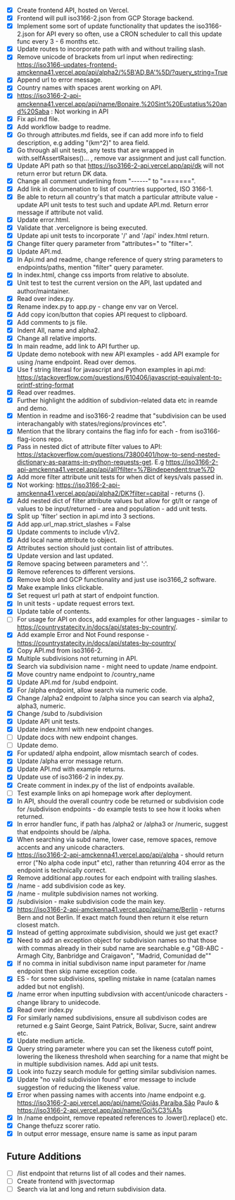 - [X] Create frontend API, hosted on Vercel. 
- [X] Frontend will pull iso3166-2.json from GCP Storage backend.
- [X] Implement some sort of update functionality that updates the iso3166-2.json for API every so often, use a CRON scheduler to call this update func every 3 - 6 months etc.
- [X] Update routes to incorporate path with and without trailing slash.
- [X] Remove unicode of brackets from url input when redirecting: https://iso3166-updates-frontend-amckenna41.vercel.app/api/alpha2/%5B'AD,BA'%5D/?query_string=True
- [X] Append url to error message.
- [X] Country names with spaces arent working on API.
- [X] https://iso3166-2-api-amckenna41.vercel.app/api/name/Bonaire,%20Sint%20Eustatius%20and%20Saba : Not working in API
- [X] Fix api.md file.
- [X] Add workflow badge to readme.
- [X] Go through attributes.md fields, see if can add more info to field description, e.g adding "(km^2)" to area field.
- [X] Go through all unit tests, any tests that are wrapped in with.selfAssertRaises()... , remove var assignment and just call function.
- [X] Update API path so that https://iso3166-2-api.vercel.app/api/dk will not return error but return DK data.
- [X] Change all comment underlining from "------" to "=======".
- [X] Add link in documenation to list of countries supported, ISO 3166-1.
- [X] Be able to return all country's that match a particular attribute value - update API unit tests to test such and update API.md. Return error message if attribute not valid.
- [X] Update error.html.
- [X] Validate that .vercelignore is being executed.
- [X] Update api unit tests to incorporate '/' and '/api' index.html return.
- [X] Change filter query parameter from "attributes=" to "filter=".
- [X] Update API.md.
- [X] In Api.md and readme, change reference of query string parameters to endpoints/paths, mention "filter" query parameter.
- [X] In index.html, change css imports from relative to absolute.
- [X] Unit test to test the current version on the API, last updated and author/maintainer.
- [X] Read over index.py.
- [X] Rename index.py to app.py - change env var on Vercel.
- [X] Add copy icon/button that copies API request to clipboard.
- [X] Add comments to js file.
- [X] Indent All, name and alpha2.
- [X] Change all relative imports.
- [X] In main readme, add link to API further up.
- [X] Update demo notebook with new API examples - add API example for using /name endpoint. Read over demos.
- [X] Use f string literasl for javascript and Python examples in api.md: https://stackoverflow.com/questions/610406/javascript-equivalent-to-printf-string-format
- [X] Read over readmes.
- [X] Further highlight the addition of subdivion-related data etc in reamde and demo.
- [X] Mention in readme and iso3166-2 readme that "subdivision can be used interachangably with states/regions/provinces etc".
- [X] Mention that the library contains the flag info for each - from iso3166-flag-icons repo.
- [X] Pass in nested dict of attribute filter values to API: https://stackoverflow.com/questions/73800401/how-to-send-nested-dictionary-as-params-in-python-requests-get. E.g https://iso3166-2-api-amckenna41.vercel.app/api/all?filter=%7Bindependent:true%7D
- [X] Add more filter attribute unit tests for when dict of keys/vals passed in.
- [X] Not working: https://iso3166-2-api-amckenna41.vercel.app/api/alpha2/DK?filter=capital - returns {}.
- [X] Add nested dict of filter attribute values but allow for gt/lt or range of values to be input/returned - area and population - add unit tests.
- [X] Split up 'filter' section in api.md into 3 sections.
- [X] Add app.url_map.strict_slashes = False
- [X] Update comments to include v1/v2. 
- [X] Add local name attribute to object.
- [X] Attributes section should just contain list of attributes.
- [X] Update version and last updated.
- [X] Remove spacing between parameters and ':'.
- [X] Remove references to different versions.
- [X] Remove blob and GCP functionality and just use iso3166_2 software.
- [X] Make example links clickable.
- [X] Set request url path at start of endpoint function.
- [X] In unit tests - update request errors text.
- [X] Update table of contents.
- [ ] For usage for API on docs, add examples for other languages - similar to https://countrystatecity.in/docs/api/states-by-country/.
- [X] Add example Error and Not Found response - https://countrystatecity.in/docs/api/states-by-country/
- [X] Copy API.md from iso3166-2.
- [X] Multiple subdivisions not returning in API.
- [X] Search via subdivision name - might need to update /name endpoint.
- [X] Move country name endpoint to /country_name
- [X] Update API.md for /subd endpoint.
- [X] For /alpha endpoint, allow search via numeric code.
- [X] Change /alpha2 endpoint to /alpha since you can search via alpha2, alpha3, numeric.
- [X] Change /subd to /subdivision
- [X] Update API unit tests.
- [X] Update index.html with new endpoint changes.
- [ ] Update docs with new endpoint changes.
- [ ] Update demo.
- [X] For updated/ alpha endpoint, allow mismtach search of codes.
- [X] Update /alpha error message return.
- [X] Update API.md with example returns.
- [X] Update use of iso3166-2 in index.py.
- [X] Create comment in index.py of the list of endpoints available.
- [ ] Test example links on api homepage work after deployment.
- [X] In API, should the overall country code be returned or subdivision code for /subdivison endpoints - do example tests to see how it looks when returned.
- [X] In error handler func, if path has /alpha2 or /alpha3 or /numeric, suggest that endpoints should be /alpha.
- [X] When searching via subd name, lower case, remove spaces, remove accents and any unicode characters.
- [X] https://iso3166-2-api-amckenna41.vercel.app/api/alpha - should return error ("No alpha code input" etc), rather than retunring 404 error as the endpoint is technically correct. 
- [X] Remove additional app.routes for each endpoint with trailing slashes.
- [X] /name - add subdivision code as key.
- [X] /name - mulitple subdivision names not working.
- [X] /subdivision - make subdivision code the main key.
- [X] https://iso3166-2-api-amckenna41.vercel.app/api/name/Berlin - returns Bern and not Berlin. If exact match found then return it else return closest match.
- [X] Instead of getting approximate subdivision, should we just get exact?
- [X] Need to add an exception object for subdivision names so that those with commas already in their subd name are searchable e.g "GB-ABC - Armagh City, Banbridge and Craigavon", "Madrid, Comunidad de""
- [X] If no comma in initial subdivison name input parameter for /name endpoint then skip name exception code.
- [X] ES - for some subdivisions, spelling mistake in name (catalan names added but not english).
- [X] /name error when inputting subdivsion with accent/unicode characters - change library to unidecode.
- [X] Read over index.py
- [X] For similarly named subdivisions, ensure all subdivison codes are returned e.g Saint George, Saint Patrick, Bolivar, Sucre, saint andrew etc.
- [X] Update medium article.
- [X] Query string parameter where you can set the likeness cutoff point, lowering the likeness threshold when searching for a name that might be in multiple subdivision names. Add api unit tests.
- [X] Look into fuzzy search module for getting similar subdivision names.
- [X] Update "no valid subdivision found" error message to include suggestion of reducing the likeness value.
- [X] Error when passing names with accents into /name endpoint e.g. https://iso3166-2-api.vercel.app/api/name/Goiás,Paraíba,São Paulo & https://iso3166-2-api.vercel.app/api/name/Goi%C3%A1s
- [X] In /name endpoint, remove repeated references to .lower().replace() etc.
- [X] Change thefuzz scorer ratio.
- [X] In output error message, ensure name is same as input param
<!-- >>> for d in abc.all:
...     for e in abc.all[d]:
...             if (unidecode(abc.all[d][e]["name"]).lower().replace(' ' ,'') not in new_list):
...                     new_list.append(unidecode(abc.all[d][e]["name"]).lower().replace(' ' ,''))
...             else:
...                     dup_list.append(unidecode(abc.all[d][e]["name"]).lower().replace(' ' ,'')) -->

Future Additions
----------------
- [ ] /list endpoint that returns list of all codes and their names.
- [ ] Create frontend with jsvectormap
- [ ] Search via lat and long and return subdivision data.